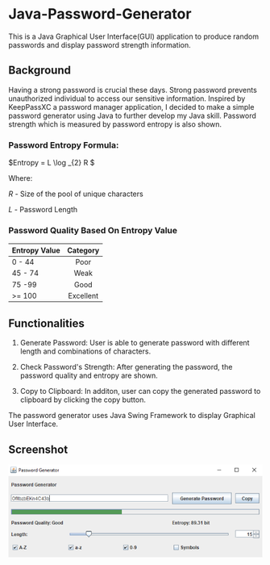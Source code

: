 # Java-Password-Generator
This is a Java Graphical User Interface(GUI) application to produce random passwords and display password strength information.


## Background
Having a strong password is crucial these days. Strong password prevents unauthorized individual to access our sensitive information. Inspired by KeepPassXC a password manager application, I decided to make a simple password generator using Java to further develop my Java skill. Password strength which is measured by password entropy is also shown.


### Password Entropy Formula: 

$Entropy = L \log _{2} R  $

Where:

$R$ - Size of the pool of unique characters

$L$ - Password Length


### Password Quality Based On Entropy Value 

| Entropy Value | Category      | 
| ------------- |:-------------:| 
| 0 - 44      | Poor |
| 45 - 74      | Weak      | 
| 75 -99 | Good     |
| >= 100  | Excellent      |



## Functionalities
1. Generate Password: User is able to generate password with different length and combinations of characters. 

2. Check Password's Strength: After generating the password, the password quality and entropy are shown.

3. Copy to Clipboard: In additon, user can copy the generated password to clipboard by clicking the copy button.

The password generator uses Java Swing Framework to display Graphical User Interface. 

## Screenshot
![img.png](img.png)
